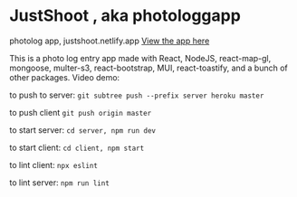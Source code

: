 # JustShoot , aka photologgapp

photolog app, justshoot.netlify.app
[View the app here](justshoot.netlify.app)

This is a photo log entry app made with React, NodeJS, react-map-gl, mongoose, multer-s3, react-bootstrap, MUI, react-toastify, and a bunch of other packages. Video demo:



to push to server:
`git subtree push --prefix server heroku master`

to push client
`git push origin master`

to start server:
`cd server, npm run dev`

to start client:
`cd client, npm start`

to lint client:
`npx eslint`

to lint server:
`npm run lint`